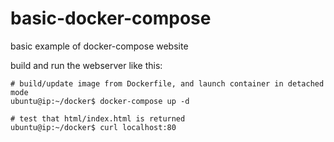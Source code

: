# basic-docker-compose
basic example of docker-compose website

build and run the webserver like this:

```
# build/update image from Dockerfile, and launch container in detached mode
ubuntu@ip:~/docker$ docker-compose up -d

# test that html/index.html is returned
ubuntu@ip:~/docker$ curl localhost:80

```

